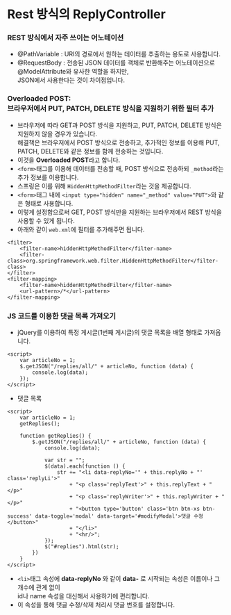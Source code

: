 # Rest 방식의 ReplyController
### REST 방식에서 자주 쓰이는 어노테이션
* @PathVariable : URI의 경로에서 원하는 데이터를 추출하는 용도로 사용합니다.
* @RequestBody : 전송된 JSON 데이터를 객체로 반환해주는 어노테이션으로 @ModelAttribute와 유사한 역할을 하지만,<br/>
JSON에서 사용한다는 것이 차이점입니다.

### Overloaded POST:<br/>브라우저에서 PUT, PATCH, DELETE 방식을 지원하기 위한 필터 추가
* 브라우저에 따라 GET과 POST 방식을 지원하고, PUT, PATCH, DELETE 방식은 지원하지 않을 경우가 있습니다.<br/>
해결책은 브라우저에서 POST 방식으로 전송하고, 추가적인 정보를 이용해 PUT, PATCH, DELETE와 같은 정보를 함께 전송하는 것입니다.
* 이것을 **Overloaded POST**라고 합니다.
* ```<form>```태그를 이용해 데이터를 전송할 때, POST 방식으로 전송하되 ```_method```라는 추가 정보를 이용합니다.
* 스프링은 이를 위해 ```HiddenHttpMethodFilter```라는 것을 제공합니다.
* ```<form>```태그 내에 ```<input type="hidden" name="_method" value="PUT">```와 같은 형태로 사용합니다.
* 이렇게 설정함으로써 GET, POST 방식만을 지원하는 브라우저에서 REST 방식을 사용할 수 있게 됩니다.
* 아래와 같이 ```web.xml```에 필터를 추가해주면 됩니다.

```
<filter>
    <filter-name>hiddenHttpMethodFilter</filter-name>
    <filter-class>org.springframework.web.filter.HiddenHttpMethodFilter</filter-class>
</filter>
<filter-mapping>
    <filter-name>hiddenHttpMethodFilter</filter-name>
    <url-pattern>/*</url-pattern>
</filter-mapping>
```

### JS 코드를 이용한 댓글 목록 가져오기
* jQuery를 이용하여 특정 게시글(1번째 게시글)의 댓글 목록을 배열 형태로 가져옵니다.
```
<script>
    var articleNo = 1;
    $.getJSON("/replies/all/" + articleNo, function (data) {
        console.log(data);
    });
</script>
```

* 댓글 목록
```
<script>
    var articleNo = 1;
    getReplies();
    
    function getReplies() {
        $.getJSON("/replies/all/" + articleNo, function (data) {
            console.log(data);

            var str = "";
            $(data).each(function () {
                str += "<li data-replyNo='" + this.replyNo + "' class='replyLi'>"
                    + "<p class='replyText'>" + this.replyText + "</p>"
                    + "<p class='replyWriter'>" + this.replyWriter + "</p>"
                    + "<button type='button' class='btn btn-xs btn-success' data-toggle='modal' data-target='#modifyModal'>댓글 수정</button>"
                    + "</li>"
                    + "<hr/>";
            });
            $("#replies").html(str);
        })
    }
</script>
```
* ```<li>```태그 속성에 **data-replyNo** 와 같이 **data-** 로 시작되는 속성은 이름이나 그 개수에 관계 없이<br/>
id나 name 속성을 대신해서 사용하기에 편리합니다.
* 이 속성을 통해 댓글 수정/삭제 처리시 댓글 번호를 설정합니다.